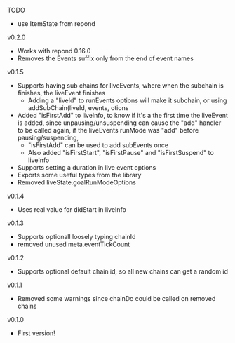 TODO

- use ItemState from repond

v0.2.0

- Works with repond 0.16.0
- Removes the Events suffix only from the end of event names

v0.1.5

- Supports having sub chains for liveEvents, where when the subchain is finishes, the liveEvent finishes
  - Adding a "liveId" to runEvents options will make it subchain, or using addSubChain(liveId, events, otions
- Added "isFirstAdd" to liveInfo, to know if it's a the first time the liveEvent is added, since unpausing/unsuspending can cause the "add" handler to be called again, if the liveEvents runMode was "add" before pausing/suspending,
  - "isFirstAdd" can be used to add subEvents once
  - Also added "isFirstStart", "isFirstPause" and "isFirstSuspend" to liveInfo
- Supports setting a duration in live event options
- Exports some useful types from the library
- Removed liveState.goalRunModeOptions

v0.1.4

- Uses real value for didStart in liveInfo

v0.1.3

- Supports optionall loosely typing chainId
- removed unused meta.eventTickCount

v0.1.2

- Supports optional default chain id, so all new chains can get a random id

v0.1.1

- Removed some warnings since chainDo could be called on removed chains

v0.1.0

- First version!
